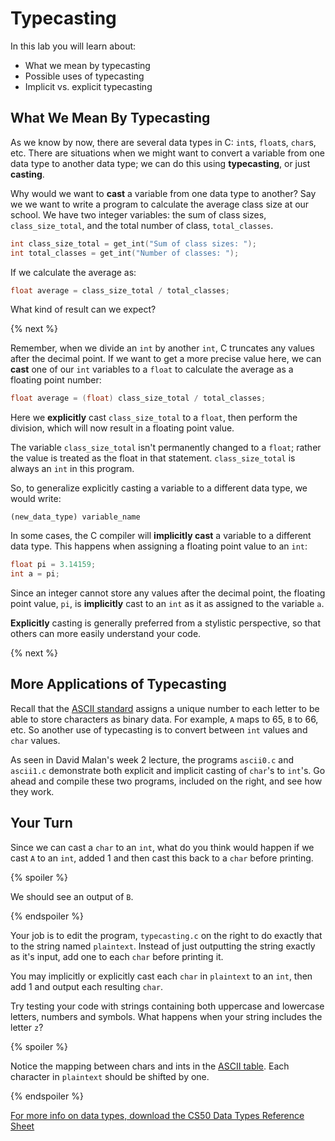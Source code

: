 # Typecasting

In this lab you will learn about:

- What we mean by typecasting
- Possible uses of typecasting
- Implicit vs. explicit typecasting

## What We Mean By Typecasting

As we know by now, there are several data types in C: `int`s, `float`s, `char`s, etc. There are situations when we might want to convert a variable from one data type to another data type; we can do this using **typecasting**, or just **casting**.

Why would we want to **cast** a variable from one data type to another? Say we we want to write a program to calculate the average class size at our school. We have two integer variables: the sum of class sizes, `class_size_total`, and the total number of class, `total_classes`.

```c
int class_size_total = get_int("Sum of class sizes: ");
int total_classes = get_int("Number of classes: ");
```

If we calculate the average as:

```c
float average = class_size_total / total_classes;
```

What kind of result can we expect?

{% next %}

Remember, when we divide an `int` by another `int`, C truncates any values after the decimal point. If we want to get a more precise value here, we can **cast** one of our `int` variables to a `float` to calculate the average as a floating point number:

```c
float average = (float) class_size_total / total_classes;
```

Here we **explicitly** cast `class_size_total` to a `float`, then perform the division, which will now result in a floating point value.

The variable `class_size_total` isn't permanently changed to a `float`; rather the value is treated as the float in that statement. `class_size_total` is always an `int` in this program.

So, to generalize explicitly casting a variable to a different data type, we would write:

```
(new_data_type) variable_name
```

In some cases, the C compiler will **implicitly cast** a variable to a different data type. This happens when assigning a floating point value to an `int`:

```c
float pi = 3.14159;
int a = pi;
```

Since an integer cannot store any values after the decimal point, the floating point value, `pi`, is **implicitly** cast to an `int` as it as assigned to the variable `a`.

**Explicitly** casting is generally preferred from a stylistic perspective, so that others can more easily understand your code.

{% next %}

## More Applications of Typecasting

Recall that the [ASCII standard](https://study.cs50.net/slideshows/1w3Ynz9oAJvVSIKZnloDngCWzlHuyd79tAaFRbOHTLD4/img/1.png) assigns a unique number to each letter to be able to store characters as binary data. For example, `A` maps to 65, `B` to 66, etc. So another use of typecasting is to convert between `int` values and `char` values.

As seen in David Malan's week 2 lecture, the programs `ascii0.c` and `ascii1.c` demonstrate both explicit and implicit casting of `char`'s to `int`'s. Go ahead and compile these two programs, included on the right, and see how they work.

## Your Turn

Since we can cast a `char` to an `int`, what do you think would happen if we cast `A` to an `int`, added 1 and then cast this back to a `char` before printing.

{% spoiler %}

We should see an output of `B`.

{% endspoiler %}

Your job is to edit the program, `typecasting.c` on the right to do exactly that to the string named `plaintext`. Instead of just outputting the string exactly as it's input, add one to each `char` before printing it.

You may implicitly or explicitly cast each `char` in `plaintext` to an `int`, then add 1 and output each resulting `char`.

Try testing your code with strings containing both uppercase and lowercase letters, numbers and symbols. What happens when your string includes the letter `z`?

{% spoiler %}

Notice the mapping between chars and ints in the [ASCII table](https://study.cs50.net/slideshows/1w3Ynz9oAJvVSIKZnloDngCWzlHuyd79tAaFRbOHTLD4/img/1.png). Each character in `plaintext` should be shifted by one.

{% endspoiler %}

[For more info on data types, download the CS50 Data Types Reference Sheet](https://ap.cs50.school/assets/pdfs/unit2/typecasting.pdf)
